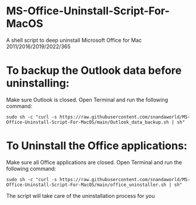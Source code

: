 # MS-Office-Uninstall-Script-For-MacOS
A shell script to deep uninstall Microsoft Office for Mac 2011/2016/2019/2022/365

# To backup the Outlook data before uninstalling:
Make sure Outlook is closed.
Open Terminal and run the following command:
```
sudo sh -c "curl -s https://raw.githubusercontent.com/snandaworld/MS-Office-Uninstall-Script-For-MacOS/main/Outlook_data_backup.sh | sh"
```

# To Uninstall the Office applications:
Make sure all Office applications are closed.
Open Terminal and run the following command:
```
sudo sh -c "curl -s https://raw.githubusercontent.com/snandaworld/MS-Office-Uninstall-Script-For-MacOS/main/office_uninstaller.sh | sh"
```

The script will take care of the uninstallation process for you
